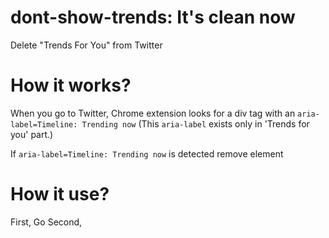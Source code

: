 # dont-show-trends: It's clean now
Delete "Trends For You" from Twitter

# How it works?
When you go to Twitter, Chrome extension looks for a div tag with an ```aria-label=Timeline: Trending now``` (This ```aria-label``` exists only in 'Trends for you' part.)

If ```aria-label=Timeline: Trending now``` is detected remove element

# How it use?
First, Go
Second, 
